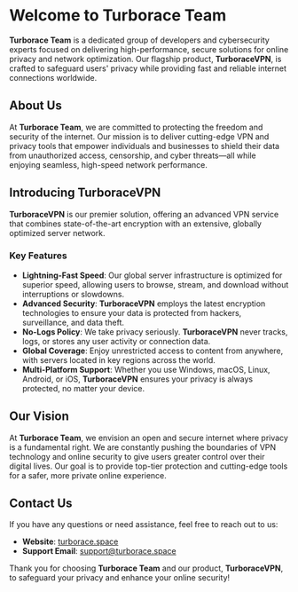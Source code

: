 # Welcome to Turborace Team

**Turborace Team** is a dedicated group of developers and cybersecurity experts focused on delivering high-performance, secure solutions for online privacy and network optimization. Our flagship product, **TurboraceVPN**, is crafted to safeguard users' privacy while providing fast and reliable internet connections worldwide.

## About Us

At **Turborace Team**, we are committed to protecting the freedom and security of the internet. Our mission is to deliver cutting-edge VPN and privacy tools that empower individuals and businesses to shield their data from unauthorized access, censorship, and cyber threats—all while enjoying seamless, high-speed network performance.

## Introducing TurboraceVPN

**TurboraceVPN** is our premier solution, offering an advanced VPN service that combines state-of-the-art encryption with an extensive, globally optimized server network.

### Key Features

- **Lightning-Fast Speed**: Our global server infrastructure is optimized for superior speed, allowing users to browse, stream, and download without interruptions or slowdowns.
- **Advanced Security**: **TurboraceVPN** employs the latest encryption technologies to ensure your data is protected from hackers, surveillance, and data theft.
- **No-Logs Policy**: We take privacy seriously. **TurboraceVPN** never tracks, logs, or stores any user activity or connection data.
- **Global Coverage**: Enjoy unrestricted access to content from anywhere, with servers located in key regions across the world.
- **Multi-Platform Support**: Whether you use Windows, macOS, Linux, Android, or iOS, **TurboraceVPN** ensures your privacy is always protected, no matter your device.

## Our Vision

At **Turborace Team**, we envision an open and secure internet where privacy is a fundamental right. We are constantly pushing the boundaries of VPN technology and online security to give users greater control over their digital lives. Our goal is to provide top-tier protection and cutting-edge tools for a safer, more private online experience.

## Contact Us

If you have any questions or need assistance, feel free to reach out to us:

- **Website**: [turborace.space](https://turborace.space)
- **Support Email**: [support@turborace.space](mailto:support@turborace.space)

Thank you for choosing **Turborace Team** and our product, **TurboraceVPN**, to safeguard your privacy and enhance your online security!
